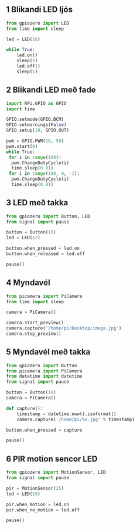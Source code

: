 ## 1 Blikandi LED ljós
``` python
from gpiozero import LED
from time import sleep

led = LED(18)

while True:
    led.on()
    sleep(1)
    led.off()
    sleep(1)

```

## 2 Blikandi LED með fade
``` python
import RPi.GPIO as GPIO
import time

GPIO.setmode(GPIO.BCM)
GPIO.setwarnings(False)
GPIO.setup(18, GPIO.OUT)

pwm = GPIO.PWM(18, 50)
pwm.start(0)
while True:
 for i in range(100):
  pwm.ChangeDutyCycle(i)
  time.sleep(0.01)
 for i in range(100, 0, -1):
  pwm.ChangeDutyCycle(i)
  time.sleep(0.01)
```

## 3 LED með takka
``` python
from gpiozero import Button, LED
from signal import pause

button = Button(18)
led = LED(12)

button.when_pressed = led.on
button.when_released = led.off

pause()
```

## 4 Myndavél
``` python
from picamera import PiCamera
from time import sleep

camera = PiCamera()

camera.start_preview()
camera.capture('/home/pi/Desktop/image.jpg')
camera.stop_preview()
```

## 5 Myndavél með takka
``` python
from gpiozero import Button
from picamera import PiCamera
from datetime import datetime
from signal import pause

button = Button(18)
camera = PiCamera()

def capture():
    timestamp = datetime.now().isoformat()
    camera.capture('/home/pi/%s.jpg' % timestamp)

button.when_pressed = capture

pause()
```
## 6 PIR motion sencor LED
``` python
from gpiozero import MotionSensor, LED
from signal import pause

pir = MotionSensor(25)
led = LED(18)

pir.when_motion = led.on
pir.when_no_motion = led.off

pause()
```
